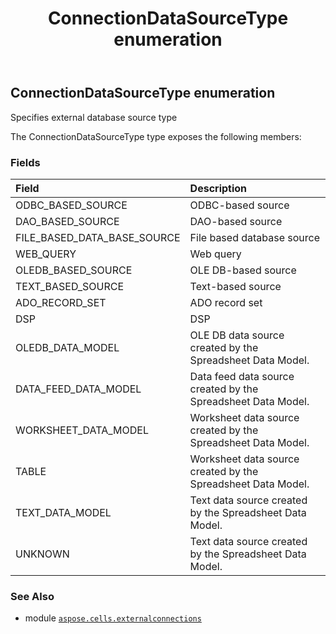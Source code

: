 ﻿---
title: ConnectionDataSourceType enumeration
second_title: Aspose.Cells for Python via .NET API References
description: 
type: docs
weight: 80
url: /aspose.cells.externalconnections/connectiondatasourcetype/
is_root: false
---

## ConnectionDataSourceType enumeration

Specifies external database source type



The ConnectionDataSourceType type exposes the following members:

### Fields
| Field | Description |
| :- | :- |
| ODBC_BASED_SOURCE | ODBC-based source |
| DAO_BASED_SOURCE | DAO-based source |
| FILE_BASED_DATA_BASE_SOURCE | File based database source |
| WEB_QUERY | Web query |
| OLEDB_BASED_SOURCE | OLE DB-based source |
| TEXT_BASED_SOURCE | Text-based source |
| ADO_RECORD_SET | ADO record set |
| DSP | DSP |
| OLEDB_DATA_MODEL | OLE DB data source created by the Spreadsheet Data Model. |
| DATA_FEED_DATA_MODEL | Data feed data source created by the Spreadsheet Data Model. |
| WORKSHEET_DATA_MODEL | Worksheet data source created by the Spreadsheet Data Model. |
| TABLE | Worksheet data source created by the Spreadsheet Data Model. |
| TEXT_DATA_MODEL | Text data source created by the Spreadsheet Data Model. |
| UNKNOWN | Text data source created by the Spreadsheet Data Model. |



### See Also
* module [`aspose.cells.externalconnections`](..)
